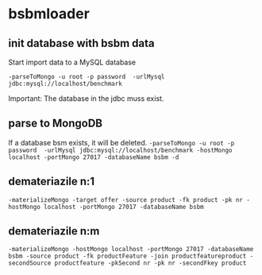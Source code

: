 # bsbmloader

## init database with bsbm data 

Start import data to a MySQL database

``-parseToMongo -u root -p password  -urlMysql jdbc:mysql://localhost/benchmark ``

Important: The database in the jdbc muss exist.

## parse to MongoDB
  If a database bsm exists, it will be deleted.
``-parseToMongo -u root -p password  -urlMysql jdbc:mysql://localhost/benchmark -hostMongo localhost -portMongo 27017 -databaseName bsbm -d``


## demateriazile n:1

``-materializeMongo -target offer -source product -fk product -pk nr -hostMongo localhost -portMongo 27017 -databaseName bsbm``

## demateriazile n:m

``-materializeMongo -hostMongo localhost -portMongo 27017 -databaseName bsbm -source product -fk productFeature -join productfeatureproduct -secondSource productfeature -pkSecond nr -pk nr -secondFkey product``
